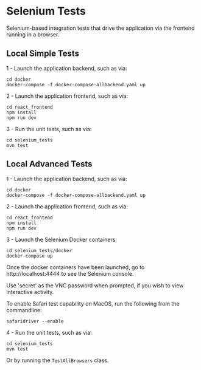 # Selenium Tests

Selenium-based integration tests that drive the application via the frontend running in a browser.

## Local Simple Tests

1 - Launch the application backend, such as via:
```shell
cd docker
docker-compose -f docker-compose-allbackend.yaml up
```
2 - Launch the application frontend, such as via:
```shell
cd react_frontend
npm install
npm run dev
```
3 - Run the unit tests, such as via:
```shell
cd selenium_tests
mvn test
```

## Local Advanced Tests

1 - Launch the application backend, such as via:
```shell
cd docker
docker-compose -f docker-compose-allbackend.yaml up
```
2 - Launch the application frontend, such as via:
```shell
cd react_frontend
npm install
npm run dev
```
3 - Launch the Selenium Docker containers:
```shell
cd selenium_tests/docker
docker-compose up
```
Once the docker containers have been launched, go to http://localhost:4444 to see the Selenium console.

Use 'secret' as the VNC password when prompted, if you wish to view interactive activity.

To enable Safari test capability on MacOS, run the following from the commandline:
```shell
safaridriver --enable
```
4 - Run the unit tests, such as via:
```shell
cd selenium_tests
mvn test
```
Or by running the `TestAllBrowsers` class.